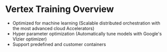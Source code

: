 # Vertex Training Overview

* Optimized for machine learning (Scalable distributed orchestration with the most advanced cloud Accelerators)
* Hyper parameter optimization (Automatically tune models with Google's VIzier optimizer)
* Support predefined and customer containers

<br>

